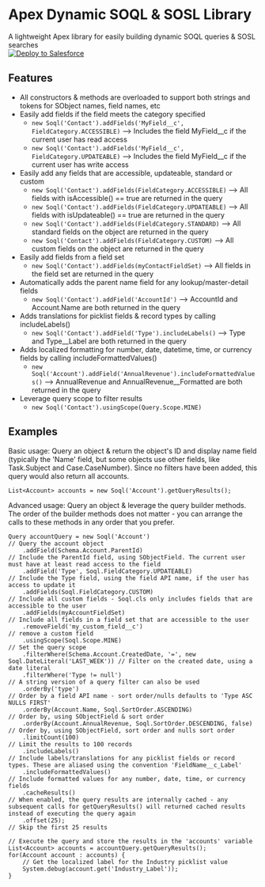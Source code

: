# Apex Dynamic SOQL & SOSL Library
A lightweight Apex library for easily building dynamic SOQL queries & SOSL searches<br />
<a href="https://githubsfdeploy.herokuapp.com" target="_blank">
    <img alt="Deploy to Salesforce" src="https://raw.githubusercontent.com/afawcett/githubsfdeploy/master/deploy.png">
</a>

## Features
* All constructors & methods are overloaded to support both strings and tokens for SObject names, field names, etc
* Easily add fields if the field meets the category specified
    * `new Soql('Contact').addFields('MyField__c', FieldCategory.ACCESSIBLE)` --> Includes the field MyField__c if the current user has read access
    * `new Soql('Contact').addFields('MyField__c', FieldCategory.UPDATEABLE)` --> Includes the field MyField__c if the current user has write access
* Easily add any fields that are accessible, updateable, standard or custom
    * `new Soql('Contact').addFields(FieldCategory.ACCESSIBLE)` --> All fields with isAccessible() == true are returned in the query
    * `new Soql('Contact').addFields(FieldCategory.UPDATEABLE)` --> All fields with isUpdateable() == true are returned in the query
    * `new Soql('Contact').addFields(FieldCategory.STANDARD)` --> All standard fields on the object are returned in the query
    * `new Soql('Contact').addFields(FieldCategory.CUSTOM)` --> All custom fields on the object are returned in the query
* Easily add fields from a field set
    * `new Soql('Contact').addFields(myContactFieldSet)` --> All fields in the field set are returned in the query
* Automatically adds the parent name field for any lookup/master-detail fields
    * `new Soql('Contact').addField('AccountId')` --> AccountId and Account.Name are both returned in the query
* Adds translations for picklist fields & record types by calling includeLabels()
    * `new Soql('Contact').addField('Type').includeLabels()` --> Type and Type__Label are both returned in the query
* Adds localized formatting for number, date, datetime, time, or currency fields by calling includeFormattedValues()
    * `new Soql('Account').addField('AnnualRevenue').includeFormattedValues()` --> AnnualRevenue and AnnualRevenue__Formatted are both returned in the query
* Leverage query scope to filter results
    * `new Soql('Contact').usingScope(Query.Scope.MINE)`

## Examples
Basic usage: Query an object & return the object's ID and display name field (typically the 'Name' field, but some objects use other fields, like Task.Subject and Case.CaseNumber). Since no filters have been added, this query would also return all accounts.

```
List<Account> accounts = new Soql('Account').getQueryResults();
```

Advanced usage: Query an object & leverage the query builder methods. The order of the builder methods does not matter - you can arrange the calls to these methods in any order that you prefer.

```
Query accountQuery = new Soql('Account')                                             // Query the account object
    .addField(Schema.Account.ParentId)                                               // Include the ParentId field, using SObjectField. The current user must have at least read access to the field
    .addField('Type', Soql.FieldCategory.UPDATEABLE)                                 // Include the Type field, using the field API name, if the user has access to update it
    .addFields(Soql.FieldCategory.CUSTOM)                                            // Include all custom fields - Soql.cls only includes fields that are accessible to the user
    .addFields(myAccountFieldSet)                                                    // Include all fields in a field set that are accessible to the user
    .removeField('my_custom_field__c')                                               // remove a custom field
    .usingScope(Soql.Scope.MINE)                                                     // Set the query scope
    .filterWhere(Schema.Account.CreatedDate, '=', new Soql.DateLiteral('LAST_WEEK')) // Filter on the created date, using a date literal
    .filterWhere('Type != null')                                                     // A string version of a query filter can also be used
    .orderBy('type')                                                                 // Order by a field API name - sort order/nulls defaults to 'Type ASC NULLS FIRST'
    .orderBy(Account.Name, Soql.SortOrder.ASCENDING)                                 // Order by, using SObjectField & sort order
    .orderBy(Account.AnnualRevenue, Soql.SortOrder.DESCENDING, false)                // Order by, using SObjectField, sort order and nulls sort order
    .limitCount(100)                                                                 // Limit the results to 100 records
    .includeLabels()                                                                 // Include labels/translations for any picklist fields or record types. These are aliased using the convention 'FieldName__c_Label'
    .includeFormattedValues()                                                        // Include formatted values for any number, date, time, or currency fields
    .cacheResults()                                                                  // When enabled, the query results are internally cached - any subsequent calls for getQueryResults() will returned cached results instead of executing the query again
    .offset(25);                                                                     // Skip the first 25 results

// Execute the query and store the results in the 'accounts' variable
List<Account> accounts = accountQuery.getQueryResults();
for(Account account : accounts) {
    // Get the localized label for the Industry picklist value
    System.debug(account.get('Industry_Label'));
}
```